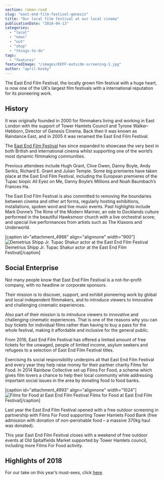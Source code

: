 ```yaml
---
section: roman-road
slug: "east-end-film-festival-genesis"
title: "Our local film festival at our local cinema"
publicationDate: "2018-04-13"
categories: 
  - "local"
  - "news"
  - "out"
  - "shop"
  - "things-to-do"
tags: 
  - "features"
featuredImage: "/images/EEFF-outside-screening-1.jpg"
author: "april-kosky"
---
```


The East End Film Festival, the locally grown film festival with a huge heart, is now one of the UK’s largest film festivals with a international reputation for its pioneering work.

## History

It was originally founded in 2000 for filmmakers living and working in East London with the support of Tower Hamlets Council and Tyrone Walker-Hebborn, Director of Genesis Cinema. Back then it was known as Raindance East, and in 2005 it was renamed the East End Film Festival.

The [East End Film Festival](https://www.eastendfilmfestival.com/) has since expanded to showcase the very best in both British and international cinema whilst supporting one of the world’s most dynamic filmmaking communities.

Previous attendees include Hugh Grant, Clive Owen, Danny Boyle, Andy Serkis, Richard E. Grant and Julian Temple. Some big premieres have taken place at the East End Film Festival, including the European premieres of the Tupac biopic All Eyez on Me, Danny Boyle’s Millions and Noah Baumbach’s Frances Ha.

The East End Film Festival is also committed to removing the boundaries between cinema and other art forms, regularly hosting exhibitions, installations, spoken word and live music events. Past highlights include Mark Donne’s The Rime of the Modern Mariner, an ode to Docklands culture performed in the beautiful Hawksmoor church with a live orchestral score; and special live performances from artists such as The Klaxons and Underworld.

\[caption id="attachment\_4988" align="alignnone" width="900"\]![Demetrius Shipp Jr. Tupac Shakur actor at the East End Film Festival](/images/Demetrius-Shipp-Jr-EEFF.-e1523547007804.jpg) Demetrius Shipp Jr. Tupac Shakur actor at the East End Film Festival\[/caption\]

## Social Enterprise

Not many people know that East End Film Festival is a not-for-profit company, with no headline or corporate sponsors.

Their mission is to discover, support, and exhibit pioneering work by global and local independent filmmakers, and to introduce viewers to innovative and challenging cinematic experiences.

Also part of their mission is to introduce viewers to innovative and challenging cinematic experiences. That is one of the reasons why you can buy tickets for individual films rather than having to buy a pass for the whole festival, making it affordable and inclusive for the general public.

From 2016, East End Film Festival has offered a limited amount of free tickets for the unwaged, people of limited income, asylum seekers and refugees to a selection of East End Film Festival titles.

Exercising its social responsibility underpins all that East End Film Festival and every year they help raise money for their partner charity Films for Food. In 2014 Rainbow Collective set up Films For Food, a scheme which gives film lovers a chance to help their local community while addressing important social issues in the area by donating food to food banks.

\[caption id="attachment\_4993" align="alignnone" width="1024"\]![Films for Food at East End Film Festival ](/images/Films-for-food-2-e1523546963218-1024x757.jpg) Films for Food at East End Film Festival\[/caption\]

Last year the East End Film Festival opened with a free outdoor screening in partnership with Films For Food supporting Tower Hamlets Food Bank (free admission with donation of non-perishable food – a massive 370kg haul was donated).

This year East End Film Festival closes with a weekend of free outdoor events at Old Spitalfields Market supported by Tower Hamlets council, including more Films For Food activity.

## Highlights of 2018

For our take on this year’s must-sees, click [here](https://romanroadlondon.com/east-end-film-festival-2018-highlights/).



